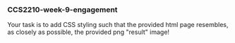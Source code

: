 ### CCS2210-week-9-engagement
Your task is to add CSS styling such that the provided html page resembles, as closely as possible, the provided png "result" image!
